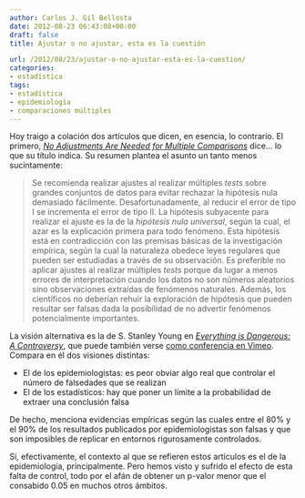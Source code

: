 ```yaml
---
author: Carlos J. Gil Bellosta
date: 2012-08-23 06:43:08+00:00
draft: false
title: Ajustar o no ajustar, esta es la cuestión

url: /2012/08/23/ajustar-o-no-ajustar-esta-es-la-cuestion/
categories:
- estadística
tags:
- estadística
- epidemiología
- comparaciones múltiples
---
```


Hoy traigo a colación dos artículos que dicen, en esencia, lo contrario. El primero, [_No Adjustments Are Needed for Multiple Comparisons_](http://academic.research.microsoft.com/Publication/32904827/no-adjustments-are-needed-for-multiple-comparisons) dice... lo que su título indica. Su resumen plantea el asunto un tanto menos sucintamente:

>Se recomienda realizar ajustes al realizar múltiples _tests_ sobre grandes conjuntos de datos para evitar rechazar la hipótesis nula demasiado fácilmente. Desafortunadamente, al reducir el error de tipo I se incrementa el error de tipo II. La hipótesis subyacente para realizar el ajuste es la de la _hipótesis nula universal_, según la cual, el azar es la explicación primera para todo fenómeno. Esta hipótesis está en contradicción con las premisas básicas de la investigación empírica, según la cual la naturaleza obedece leyes regulares que pueden ser estudiadas a través de su observación. Es preferible no aplicar ajustes al realizar múltiples _tests_ porque da lugar a menos errores de interpretación cuando los datos no son números aleatorios sino observaciones extraídas de fenómenos naturales. Además, los científicos no deberían rehuir la exploración de hipótesis que pueden resultar ser falsas dada la posibilidad de no advertir fenómenos potencialmente importantes.

La visión alternativa es la de S. Stanley Young en [_Everything is Dangerous: A Controversy_](http://www.niss.org/sites/default/files/Young_Safety_June_2008.pdf), que puede también verse [como conferencia en Vimeo](http://vimeo.com/7473809). Compara en él dos visiones distintas:

* El de los epidemiologistas: es peor obviar algo real que controlar el número de falsedades que se realizan
* El de los estadísticos: hay que poner un límite a la probabilidad de extraer una conclusión falsa

De hecho, menciona evidencias empíricas según las cuales entre el 80% y el 90% de los resultados publicados por epidemiologistas son falsas y que son imposibles de replicar en entornos rigurosamente controlados.

Sí, efectivamente, el contexto al que se refieren estos artículos es el de la epidemiología, principalmente. Pero hemos visto y sufrido el efecto de esta falta de control, todo por el afán de obtener un p-valor menor que el consabido 0.05 en muchos otros ámbitos.
